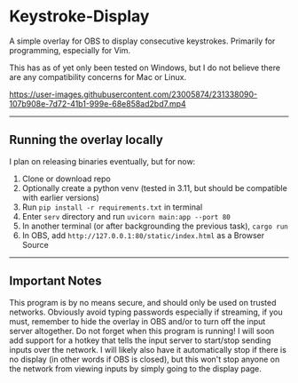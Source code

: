 # Keystroke-Display
A simple overlay for OBS to display consecutive keystrokes. Primarily for programming, especially for Vim.

This has as of yet only been tested on Windows, but I do not believe there are any compatibility concerns for Mac or Linux.

https://user-images.githubusercontent.com/23005874/231338090-107b908e-7d72-41b1-999e-68e858ad2bd7.mp4

---
## Running the overlay locally
I plan on releasing binaries eventually, but for now:

1. Clone or download repo
2. Optionally create a python venv (tested in 3.11, but should be compatible with earlier versions)
3. Run `pip install -r requirements.txt` in terminal
4. Enter `serv` directory and run `uvicorn main:app --port 80`
5. In another terminal (or after backgrounding the previous task), `cargo run`
6. In OBS, add `http://127.0.0.1:80/static/index.html` as a Browser Source

---
## Important Notes
This program is by no means secure, and should only be used on trusted networks. Obviously avoid typing passwords especially if streaming, if you must, remember to hide the overlay in OBS and/or to turn off the input server altogether. Do not forget when this program is running! I will soon add support for a hotkey that tells the input server to start/stop sending inputs over the network. I will likely also have it automatically stop if there is no display (in other words if OBS is closed), but this won't stop anyone on the network from viewing inputs by simply going to the display page.
